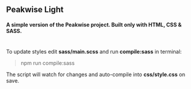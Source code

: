 ## Peakwise Light
#### A simple version of the Peakwise project. Built only with HTML, CSS & SASS.

#
To update styles edit **sass/main.scss** and run **compile:sass** in terminal:
> npm run compile:sass

The script will watch for changes and auto-compile into **css/style.css** on save.
#